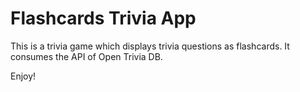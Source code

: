 # Flashcards Trivia App

This is a trivia game which displays trivia questions as flashcards.
It consumes the API of Open Trivia DB.

Enjoy!
